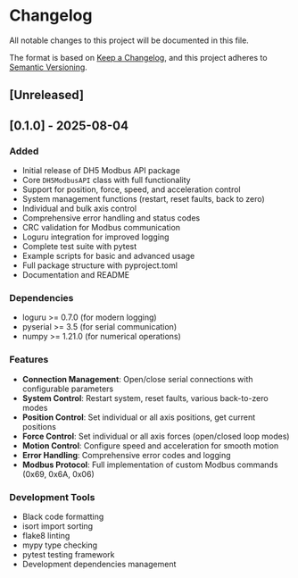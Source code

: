 # Changelog

All notable changes to this project will be documented in this file.

The format is based on [Keep a Changelog](https://keepachangelog.com/en/1.0.0/),
and this project adheres to [Semantic Versioning](https://semver.org/spec/v2.0.0.html).

## [Unreleased]

## [0.1.0] - 2025-08-04

### Added
- Initial release of DH5 Modbus API package
- Core `DH5ModbusAPI` class with full functionality
- Support for position, force, speed, and acceleration control
- System management functions (restart, reset faults, back to zero)
- Individual and bulk axis control
- Comprehensive error handling and status codes
- CRC validation for Modbus communication
- Loguru integration for improved logging
- Complete test suite with pytest
- Example scripts for basic and advanced usage
- Full package structure with pyproject.toml
- Documentation and README

### Dependencies
- loguru >= 0.7.0 (for modern logging)
- pyserial >= 3.5 (for serial communication)
- numpy >= 1.21.0 (for numerical operations)

### Features
- **Connection Management**: Open/close serial connections with configurable parameters
- **System Control**: Restart system, reset faults, various back-to-zero modes
- **Position Control**: Set individual or all axis positions, get current positions
- **Force Control**: Set individual or all axis forces (open/closed loop modes)
- **Motion Control**: Configure speed and acceleration for smooth motion
- **Error Handling**: Comprehensive error codes and logging
- **Modbus Protocol**: Full implementation of custom Modbus commands (0x69, 0x6A, 0x06)

### Development Tools
- Black code formatting
- isort import sorting  
- flake8 linting
- mypy type checking
- pytest testing framework
- Development dependencies management
